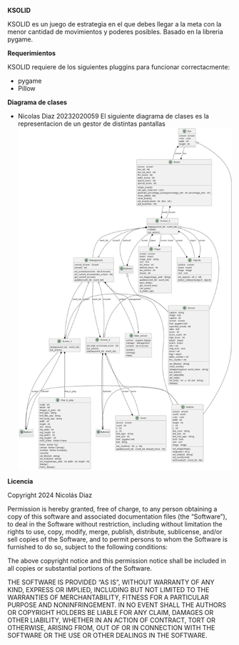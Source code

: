 **KSOLID**

KSOLID es un juego de estrategia en el que debes llegar a la meta con la menor cantidad de movimientos y poderes posibles. Basado en la libreria pygame.

**Requerimientos**

KSOLID requiere de los siguientes pluggins para funcionar correctacmente:

  - pygame
  - Pillow

**Diagrama de clases**

- Nicolas Diaz 20232020059
  El siguiente diagrama de clases es la representacion de un gestor de distintas pantallas
  ![Diagrama de clases](out/UML/Screen/Main.png)

**Licencia**

Copyright 2024 Nicolás Diaz

Permission is hereby granted, free of charge, to any person obtaining a copy of this software and associated documentation files (the “Software”), to deal in the Software without restriction, including without limitation the rights to use, copy, modify, merge, publish, distribute, sublicense, and/or sell copies of the Software, and to permit persons to whom the Software is furnished to do so, subject to the following conditions:

The above copyright notice and this permission notice shall be included in all copies or substantial portions of the Software.

THE SOFTWARE IS PROVIDED “AS IS”, WITHOUT WARRANTY OF ANY KIND, EXPRESS OR IMPLIED, INCLUDING BUT NOT LIMITED TO THE WARRANTIES OF MERCHANTABILITY, FITNESS FOR A PARTICULAR PURPOSE AND NONINFRINGEMENT. IN NO EVENT SHALL THE AUTHORS OR COPYRIGHT HOLDERS BE LIABLE FOR ANY CLAIM, DAMAGES OR OTHER LIABILITY, WHETHER IN AN ACTION OF CONTRACT, TORT OR OTHERWISE, ARISING FROM, OUT OF OR IN CONNECTION WITH THE SOFTWARE OR THE USE OR OTHER DEALINGS IN THE SOFTWARE.
